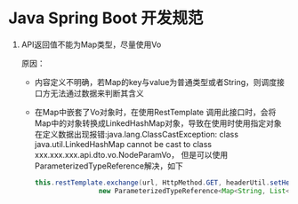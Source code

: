 # Java Spring Boot 开发规范

1. API返回值不能为Map类型，尽量使用Vo

   原因：

   - 内容定义不明确，若Map的key与value为普通类型或者String，则调度接口方无法通过数据来判断其含义

   - 在Map中嵌套了Vo对象时，在使用RestTemplate 调用此接口时，会将Map中的对象转换成LinkedHashMap对象，导致在使用时使用指定对象在定义数据出现报错:java.lang.ClassCastException: class java.util.LinkedHashMap cannot be cast to class xxx.xxx.xxx.api.dto.vo.NodeParamVo， 但是可以使用ParameterizedTypeReference解决，如下

     ```java
     this.restTemplate.exchange(url, HttpMethod.GET, headerUtil.setHeader(),
                     new ParameterizedTypeReference<Map<String, List<NodeParamVo>>>() {}).getBody();
     ```

